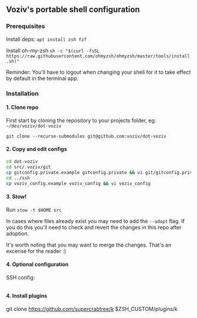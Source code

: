## Voziv's portable shell configuration

### Prerequisites

Install deps: `apt install zsh fzf`

Install oh-my-zsh `sh -c "$(curl -fsSL https://raw.githubusercontent.com/ohmyzsh/ohmyzsh/master/tools/install.sh)"`

Reminder: You'll have to logout when changing your shell for it to take effect by default in the terminal app.

### Installation

#### 1. Clone repo
First start by cloning the repository to your projects folder, eg: `~/dev/voziv/dot-voziv`

`git clone --recurse-submodules git@github.com:voziv/dot-voziv`

#### 2. Copy and edit configs 

```sh
cd dot-voziv
cd src/.voziv/git
cp gitconfig.private.example gitconfig.private && vi git/gitconfig.private
cd ../ssh
cp voziv_config.example voziv_config && vi voziv_config
```

#### 3. Stow!

Run `stow -t $HOME src`

In cases where files already exist you may need to add the `--adopt` flag. If you do this you'll need to check and revert the changes in this repo after adoption.

It's worth noting that you may want to merge the changes. That's an excerise for the reader :)


#### 4. Optional configuration

SSH config:
```
```

#### 4. Install plugins
git clone https://github.com/supercrabtree/k $ZSH_CUSTOM/plugins/k

